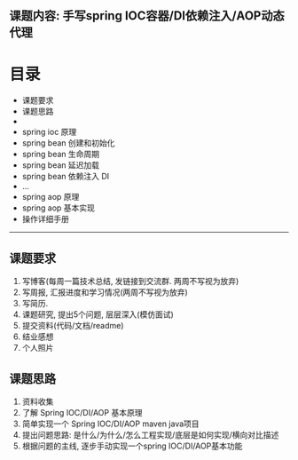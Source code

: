课题内容: 手写spring IOC容器/DI依赖注入/AOP动态代理
----

目录
==
* 课题要求
* 课题思路
* 
* spring ioc 原理
* spring bean 创建和初始化
* spring bean 生命周期
* spring bean 延迟加载
* spring bean 依赖注入 DI
* ...
* spring aop 原理
* spring aop 基本实现
* 操作详细手册
----


课题要求
--
1. 写博客(每周一篇技术总结, 发链接到交流群. 两周不写视为放弃)
2. 写周报, 汇报进度和学习情况(两周不写视为放弃) 
3. 写简历.
4. 课题研究, 提出5个问题, 层层深入(模仿面试)
5. 提交资料(代码/文档/readme)
6. 结业感想
7. 个人照片

课题思路
--
1. 资料收集
2. 了解 Spring IOC/DI/AOP 基本原理
3. 简单实现一个 Spring IOC/DI/AOP maven java项目
4. 提出问题思路: 是什么/为什么/怎么工程实现/底层是如何实现/横向对比描述
5. 根据问题的主线, 逐步手动实现一个spring IOC/DI/AOP基本功能






